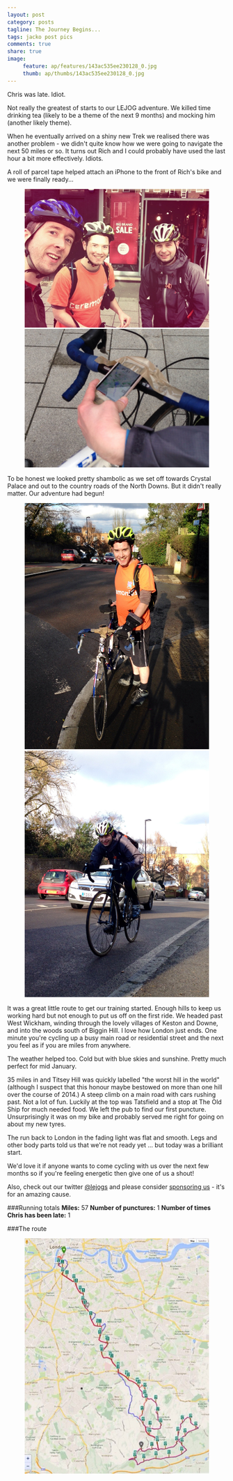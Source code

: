 ```yaml
---
layout: post
category: posts
tagline: The Journey Begins...
tags: jacko post pics
comments: true
share: true
image: 
     feature: ap/features/143ac535ee230128_0.jpg
     thumb: ap/thumbs/143ac535ee230128_0.jpg
---
```


Chris was late. Idiot.

Not really the greatest of starts to our LEJOG adventure. We killed time drinking tea (likely to be a theme of the next 9 months) and mocking him (another likely theme). 

When he eventually arrived on a shiny new Trek we realised there was another problem - we didn't quite know how we were going to navigate the next 50 miles or so. It turns out Rich and I could probably have used the last hour a bit more effectively. Idiots.

A roll of parcel tape helped attach an iPhone to the front of Rich's bike and we were finally ready...

<figure class="half">
<a href = "/images/ap/standard/143ac535ee230128_0.jpg">
<img src="/images/ap/standard/143ac535ee230128_0.jpg">
</a>
<a href = "/images/ap/standard/143ac535ee230128_1.jpg">
<img src="/images/ap/standard/143ac535ee230128_1.jpg">
</a>
</figure>


To be honest we looked pretty shambolic as we set off towards Crystal Palace and out to the country roads of the North Downs. But it didn't really matter. Our adventure had begun!

<figure class="half">
<a href = "/images/ap/standard/143ac535ee230128_2.jpg">
<img src="/images/ap/standard/143ac535ee230128_2.jpg">
</a>
<a href = "/images/ap/standard/143ac535ee230128_3.jpg">
<img src="/images/ap/standard/143ac535ee230128_3.jpg">
</a>
</figure>


It was a great little route to get our training started. Enough hills to keep us working hard but not enough to put us off on the first ride. We headed past West Wickham, winding through the lovely villages of Keston and Downe, and into the woods south of Biggin Hill. I love how London just ends. One minute you're cycling up a busy main road or residential street and the next you feel as if you are miles from anywhere.

The weather helped too. Cold but with blue skies and sunshine. Pretty much perfect for mid January.  

35 miles in and Titsey Hill was quickly labelled "the worst hill in the world" (although I suspect that this honour maybe bestowed on more than one hill over the course of 2014.)  A steep climb on a main road with cars rushing past. Not a lot of fun. Luckily at the top was Tatsfield and a stop at The Old Ship for much needed food. We left the pub to find our first puncture. Unsurprisingly it was on my bike and probably served me right for going on about my new tyres. 

The run back to London in the fading light was flat and smooth. Legs and other body parts told us that we're not ready yet ... but today was a brilliant start.



We'd love it if anyone wants to come cycling with us over the next few months so if you're feeling energetic then give one of us a shout!

Also, check out our twitter [@lejogs](https://twitter.com/lejogs) and please consider [sponsoring us](http://lejo.gs/sponsor/) - it's for an amazing cause.

###Running totals
<i class="icon-road"></i> **Miles:** 57
<i class="icon-thumb-tack"></i> **Number of punctures:** 1
<i class="icon-clock"></i> **Number of times Chris has been late:** 1

###The route

<figure class="">
<a href = "/images/ap/standard/143ac535ee230128_4.jpg">
<img src="/images/ap/standard/143ac535ee230128_4.jpg">
</a>
</figure>
